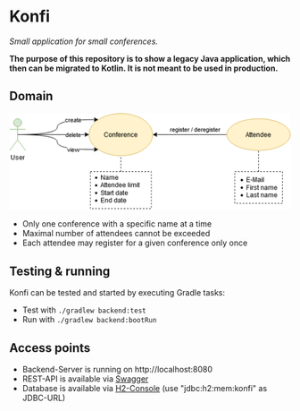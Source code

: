 # Konfi
*Small application for small conferences.*

**The purpose of this repository is to show a legacy Java application, which then can be migrated to Kotlin. It is not meant to be used in production.**

## Domain
![Domain diagram](docs/domain-diagram.png)
* Only one conference with a specific name at a time
* Maximal number of attendees cannot be exceeded
* Each attendee may register for a given conference only once

## Testing & running
Konfi can be tested and started by executing Gradle tasks:
* Test with `./gradlew backend:test`
* Run with `./gradlew backend:bootRun`

## Access points
* Backend-Server is running on http://localhost:8080
* REST-API is available via [Swagger](http://localhost:8080/swagger-ui/index.html)
* Database is available via [H2-Console](http://localhost:8080/h2) (use "jdbc:h2:mem:konfi" as JDBC-URL)